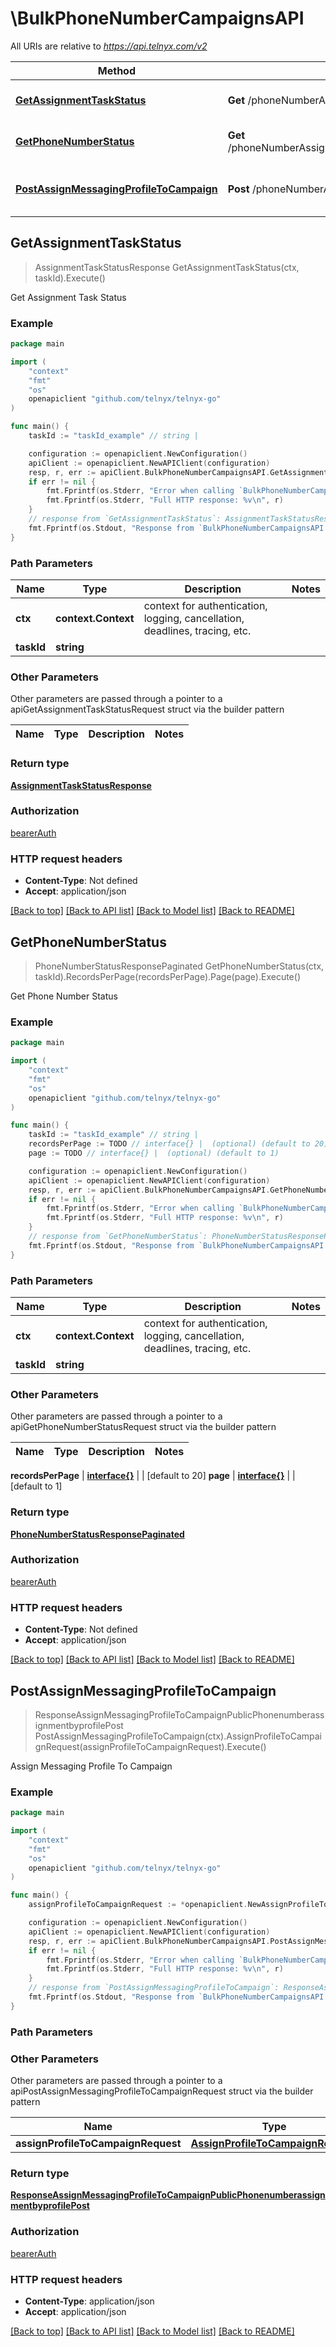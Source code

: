 # \BulkPhoneNumberCampaignsAPI

All URIs are relative to *https://api.telnyx.com/v2*

Method | HTTP request | Description
------------- | ------------- | -------------
[**GetAssignmentTaskStatus**](BulkPhoneNumberCampaignsAPI.md#GetAssignmentTaskStatus) | **Get** /phoneNumberAssignmentByProfile/{taskId} | Get Assignment Task Status
[**GetPhoneNumberStatus**](BulkPhoneNumberCampaignsAPI.md#GetPhoneNumberStatus) | **Get** /phoneNumberAssignmentByProfile/{taskId}/phoneNumbers | Get Phone Number Status
[**PostAssignMessagingProfileToCampaign**](BulkPhoneNumberCampaignsAPI.md#PostAssignMessagingProfileToCampaign) | **Post** /phoneNumberAssignmentByProfile | Assign Messaging Profile To Campaign



## GetAssignmentTaskStatus

> AssignmentTaskStatusResponse GetAssignmentTaskStatus(ctx, taskId).Execute()

Get Assignment Task Status



### Example

```go
package main

import (
	"context"
	"fmt"
	"os"
	openapiclient "github.com/telnyx/telnyx-go"
)

func main() {
	taskId := "taskId_example" // string | 

	configuration := openapiclient.NewConfiguration()
	apiClient := openapiclient.NewAPIClient(configuration)
	resp, r, err := apiClient.BulkPhoneNumberCampaignsAPI.GetAssignmentTaskStatus(context.Background(), taskId).Execute()
	if err != nil {
		fmt.Fprintf(os.Stderr, "Error when calling `BulkPhoneNumberCampaignsAPI.GetAssignmentTaskStatus``: %v\n", err)
		fmt.Fprintf(os.Stderr, "Full HTTP response: %v\n", r)
	}
	// response from `GetAssignmentTaskStatus`: AssignmentTaskStatusResponse
	fmt.Fprintf(os.Stdout, "Response from `BulkPhoneNumberCampaignsAPI.GetAssignmentTaskStatus`: %v\n", resp)
}
```

### Path Parameters


Name | Type | Description  | Notes
------------- | ------------- | ------------- | -------------
**ctx** | **context.Context** | context for authentication, logging, cancellation, deadlines, tracing, etc.
**taskId** | **string** |  | 

### Other Parameters

Other parameters are passed through a pointer to a apiGetAssignmentTaskStatusRequest struct via the builder pattern


Name | Type | Description  | Notes
------------- | ------------- | ------------- | -------------


### Return type

[**AssignmentTaskStatusResponse**](AssignmentTaskStatusResponse.md)

### Authorization

[bearerAuth](../README.md#bearerAuth)

### HTTP request headers

- **Content-Type**: Not defined
- **Accept**: application/json

[[Back to top]](#) [[Back to API list]](../README.md#documentation-for-api-endpoints)
[[Back to Model list]](../README.md#documentation-for-models)
[[Back to README]](../README.md)


## GetPhoneNumberStatus

> PhoneNumberStatusResponsePaginated GetPhoneNumberStatus(ctx, taskId).RecordsPerPage(recordsPerPage).Page(page).Execute()

Get Phone Number Status



### Example

```go
package main

import (
	"context"
	"fmt"
	"os"
	openapiclient "github.com/telnyx/telnyx-go"
)

func main() {
	taskId := "taskId_example" // string | 
	recordsPerPage := TODO // interface{} |  (optional) (default to 20)
	page := TODO // interface{} |  (optional) (default to 1)

	configuration := openapiclient.NewConfiguration()
	apiClient := openapiclient.NewAPIClient(configuration)
	resp, r, err := apiClient.BulkPhoneNumberCampaignsAPI.GetPhoneNumberStatus(context.Background(), taskId).RecordsPerPage(recordsPerPage).Page(page).Execute()
	if err != nil {
		fmt.Fprintf(os.Stderr, "Error when calling `BulkPhoneNumberCampaignsAPI.GetPhoneNumberStatus``: %v\n", err)
		fmt.Fprintf(os.Stderr, "Full HTTP response: %v\n", r)
	}
	// response from `GetPhoneNumberStatus`: PhoneNumberStatusResponsePaginated
	fmt.Fprintf(os.Stdout, "Response from `BulkPhoneNumberCampaignsAPI.GetPhoneNumberStatus`: %v\n", resp)
}
```

### Path Parameters


Name | Type | Description  | Notes
------------- | ------------- | ------------- | -------------
**ctx** | **context.Context** | context for authentication, logging, cancellation, deadlines, tracing, etc.
**taskId** | **string** |  | 

### Other Parameters

Other parameters are passed through a pointer to a apiGetPhoneNumberStatusRequest struct via the builder pattern


Name | Type | Description  | Notes
------------- | ------------- | ------------- | -------------

 **recordsPerPage** | [**interface{}**](interface{}.md) |  | [default to 20]
 **page** | [**interface{}**](interface{}.md) |  | [default to 1]

### Return type

[**PhoneNumberStatusResponsePaginated**](PhoneNumberStatusResponsePaginated.md)

### Authorization

[bearerAuth](../README.md#bearerAuth)

### HTTP request headers

- **Content-Type**: Not defined
- **Accept**: application/json

[[Back to top]](#) [[Back to API list]](../README.md#documentation-for-api-endpoints)
[[Back to Model list]](../README.md#documentation-for-models)
[[Back to README]](../README.md)


## PostAssignMessagingProfileToCampaign

> ResponseAssignMessagingProfileToCampaignPublicPhonenumberassignmentbyprofilePost PostAssignMessagingProfileToCampaign(ctx).AssignProfileToCampaignRequest(assignProfileToCampaignRequest).Execute()

Assign Messaging Profile To Campaign



### Example

```go
package main

import (
	"context"
	"fmt"
	"os"
	openapiclient "github.com/telnyx/telnyx-go"
)

func main() {
	assignProfileToCampaignRequest := *openapiclient.NewAssignProfileToCampaignRequest("4001767e-ce0f-4cae-9d5f-0d5e636e7809") // AssignProfileToCampaignRequest | 

	configuration := openapiclient.NewConfiguration()
	apiClient := openapiclient.NewAPIClient(configuration)
	resp, r, err := apiClient.BulkPhoneNumberCampaignsAPI.PostAssignMessagingProfileToCampaign(context.Background()).AssignProfileToCampaignRequest(assignProfileToCampaignRequest).Execute()
	if err != nil {
		fmt.Fprintf(os.Stderr, "Error when calling `BulkPhoneNumberCampaignsAPI.PostAssignMessagingProfileToCampaign``: %v\n", err)
		fmt.Fprintf(os.Stderr, "Full HTTP response: %v\n", r)
	}
	// response from `PostAssignMessagingProfileToCampaign`: ResponseAssignMessagingProfileToCampaignPublicPhonenumberassignmentbyprofilePost
	fmt.Fprintf(os.Stdout, "Response from `BulkPhoneNumberCampaignsAPI.PostAssignMessagingProfileToCampaign`: %v\n", resp)
}
```

### Path Parameters



### Other Parameters

Other parameters are passed through a pointer to a apiPostAssignMessagingProfileToCampaignRequest struct via the builder pattern


Name | Type | Description  | Notes
------------- | ------------- | ------------- | -------------
 **assignProfileToCampaignRequest** | [**AssignProfileToCampaignRequest**](AssignProfileToCampaignRequest.md) |  | 

### Return type

[**ResponseAssignMessagingProfileToCampaignPublicPhonenumberassignmentbyprofilePost**](ResponseAssignMessagingProfileToCampaignPublicPhonenumberassignmentbyprofilePost.md)

### Authorization

[bearerAuth](../README.md#bearerAuth)

### HTTP request headers

- **Content-Type**: application/json
- **Accept**: application/json

[[Back to top]](#) [[Back to API list]](../README.md#documentation-for-api-endpoints)
[[Back to Model list]](../README.md#documentation-for-models)
[[Back to README]](../README.md)

